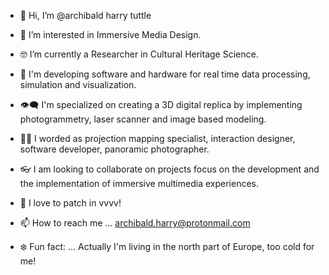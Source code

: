 - 👋 Hi, I’m @archibald harry tuttle
  
- 👀 I’m interested in Immersive Media Design.
- 🤓 I’m currently a Researcher in Cultural Heritage Science.
- 🔮 I'm developing software and hardware for real time data processing, simulation and visualization.
- 👁‍🗨 I'm specialized on creating a 3D digital replica by implementing photogrammetry, laser scanner and image based modeling.
- 👷‍♂️ I worded as projection mapping specialist, interaction designer, software developer, panoramic photographer.
- 👓 I am looking to collaborate on projects focus on the development and the implementation of immersive multimedia experiences.
- 🦚 I love to patch in vvvv!

- 📫 How to reach me ... archibald.harry@protonmail.com
  
- ❄️ Fun fact: ... Actually I'm living in the north part of Europe, too cold for me!


<!---
archibald-tuttle/archibald-tuttle is a ✨ special ✨ repository because its `README.md` (this file) appears on your GitHub profile.
You can click the Preview link to take a look at your changes.
--->
